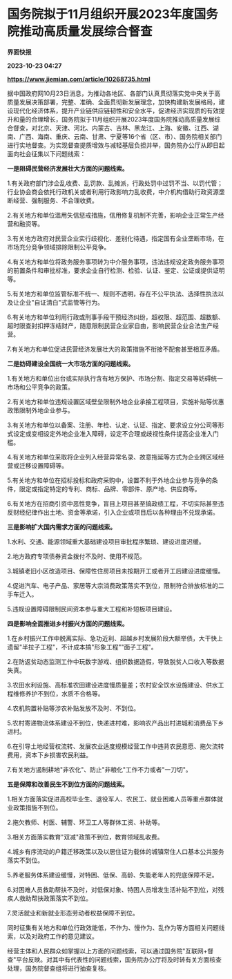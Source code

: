 # 国务院拟于11月组织开展2023年度国务院推动高质量发展综合督查
**界面快报**

**2023-10-23 04:27**

**https://www.jiemian.com/article/10268735.html**

据中国政府网10月23日消息，为推动各地区、各部门认真贯彻落实党中央关于高质量发展决策部署，完整、准确、全面贯彻新发展理念，加快构建新发展格局，建设现代化经济体系，提升产业链供应链韧性和安全水平，促进经济实现质的有效提升和量的合理增长，国务院拟于11月组织开展2023年度国务院推动高质量发展综合督查，对北京、天津、河北、内蒙古、吉林、黑龙江、上海、安徽、江西、湖南、广西、海南、重庆、云南、甘肃、宁夏等16个省（区、市）、国务院相关部门进行实地督查。为实现督查提质增效与减轻基层负担并举，国务院办公厅从即日起面向社会征集以下问题线索：

**一是阻碍民营经济发展壮大方面的问题线索。**

1.有关政府部门涉企乱收费、乱罚款、乱摊派，行政处罚中过罚不当、以罚代管；行业协会商会依托行政机关或者利用行政影响力乱收费，中介机构借助行政资源垄断经营、强制服务、不合理收费。

2.有关地方和单位滥用失信惩戒措施，信用修复机制不完善，影响企业正常生产经营和融资等。

3.有关地方政府对民营企业实行歧视化、差别化待遇，指定国有企业垄断市场，在市场充分竞争领域排除限制公平竞争。

4.有关地方和单位将政务服务事项转为中介服务事项，违法违规设定政务服务事项的前置条件和审批标准，要求企业自行检测、检验、认证、鉴定、公证或提供证明等。

5.有关地方和单位监管标准不统一、规则不透明，存在不公平执法、选择性执法以及让企业"自证清白"式监管等行为。

6.有关地方和单位利用行政或刑事手段干预经济纠纷，超权限、超范围、超数额、超时限查封扣押冻结财产，随意限制民营企业家自由，影响民营企业合法生产经营。

7.有关地方和单位促进民营经济发展壮大的政策措施不衔接不配套甚至相互矛盾。

**二是妨碍建设全国统一大市场方面的问题线索。**

1.有关地方和单位出台或实际执行含有地方保护、市场分割、指定交易等妨碍统一市场和公平竞争的政策。

2.有关地方和单位违规设置区域壁垒限制外地企业承接工程项目，实施补贴等优惠政策限制外地企业参与。

3.有关地方和单位以备案、注册、年检、认定、认证、指定、要求设立分公司等形式设定或变相设定外地企业准入障碍，设定不合理或歧视性条件提高企业准入门槛。

4.有关地方和单位采取将企业列入经营异常名录、故意拖延等方式为企业跨区域经营或迁移设置障碍等。

5.有关地方和单位在招标投标和政府采购中，设置不利于外地企业参与竞争的条件，限定或指定特定的专利、商标、品牌、零部件、原产地、供应商等。

6.有关地方在招商引资中恶性竞争，盲目上项目甚至搞政绩工程，不切实际甚至违反财经纪律作出土地、资金等承诺，引入企业或项目后以各种理由不兑现承诺。

**三是影响扩大国内需求方面的问题线索。**

1.水利、交通、能源领域重大基础建设项目审批程序繁琐、建设进度迟缓。

2.地方政府专项债券资金拨付不及时、使用不规范。

3.城镇老旧小区改造项目、保障性住房项目未按期开工或者开工后建设进度缓慢。

4.促进汽车、电子产品、家居等大宗消费政策落实不到位，限制符合排放标准的二手车迁入。

5.违规设置障碍限制民间资本参与重大工程和补短板项目建设。

**四是影响全面推进乡村振兴方面的问题线索。**

1.在乡村振兴工作中脱离实际、急功近利、超越乡村发展阶段大额举债，大干快上遗留"半拉子工程"，不计成本搞"形象工程""面子工程"。

2.在防返贫动态监测工作中玩数字游戏、组织数据造假，导致脱贫人口收入等数据失真。

3.农田水利设施、高标准农田建设进度慢质量差；农村安全饮水设施建设、供水工程维修养护不到位，水质不合格等。

4.农机购置补贴等涉农补贴发放不及时、不到位。

5.农村寄递物流体系建设不到位，快递进村难，影响农产品出村进城和消费品下乡进村。

6.在引导土地经营权流转、发展农业适度规模经营工作中违背农民意愿、拖欠流转费用，资本下乡损害农民利益。

7.有关地方遏制耕地"非农化"、防止"非粮化"工作不力或者"一刀切"。

**五是保障和改善民生不到位方面的问题线索。**

1.相关方面落实促进高校毕业生、退役军人、农民工、就业困难人员等重点群体就业政策措施不到位。

2.拖欠教师、村医、辅警、环卫工人等群体工资、补助等。

3.相关方面落实教育"双减"政策不到位，教育领域乱收费。

4.城乡有序流动的户籍迁移政策以及以居住证为载体的城镇常住人口基本公共服务落实不到位。

5.养老服务体系建设缓慢，对特困、低保、高龄、失能老年人的兜底保障不足。

6.对困难人员救助帮扶不及时，对低保对象、特困人员增发生活补贴不到位，对残疾人救助帮扶政策落实不到位。

7.灵活就业和新就业形态劳动者权益保障不到位。

同时征集有关地方和单位行政效能低，不作为、慢作为、乱作为等方面相关问题线索，以及对政府工作的意见建议。

经营主体和人民群众如掌握以上方面的问题线索，可以通过国务院"互联网+督查"平台反映。对其中有代表性的问题线索，国务院办公厅将及时转有关方面核查处理，国务院督查组将进行抽查复核。